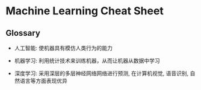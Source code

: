 # Machine Learning Cheat Sheet

## Glossary

* 人工智能: 使机器具有模仿人类行为的能力

* 机器学习: 利用统计技术来训练机器，从而让机器从数据中学习

* 深度学习: 采用深层的多层神经网络网络进行预测, 在计算机视觉, 语音识别, 自然语言等方面表现优异

